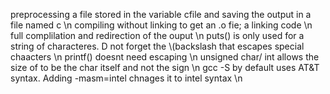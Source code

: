 preprocessing a file stored in the variable cfile and saving the output in a file named c \n
compiling without linking to get an .o fie; a linking code \n
full complilation and redirection of the ouput \n
puts() is only used for a string of characteres. D not forget the \\(backslash that escapes special chaacters \n
printf() doesnt need escaping \n
unsigned char/ int allows the size of to be the char itself and not the sign \n
gcc -S by default uses AT&T syntax. Adding -masm=intel chnages it to intel syntax \n


